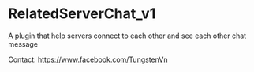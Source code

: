 # RelatedServerChat_v1
A plugin that help servers connect to each other and see each other chat message

Contact: https://www.facebook.com/TungstenVn 
